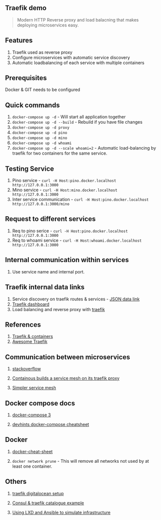 ## Traefik demo
> Modern HTTP Reverse proxy and load balacning that makes deploying microservices easy.

## Features 

1. Traefik used as reverse proxy
1. Configure microservices with automatic service discovery
1. Automatic loadbalancing of each service with multiple containers 

## Prerequisites

Docker & GIT needs to be configured

## Quick commands 

1. `docker-compose up -d` - Will start all application together
1. `docker-compose up -d --build` - Rebuild if you have file changes
1. `docker-compose up -d proxy`
1. `docker-compose up -d pino`
1. `docker-compose up -d mino`
1. `docker-compose up -d whoami`
1. `docker-compose up -d --scale whoami=2` - Automatic load-balancing by traefik for two containers for the same service.

## Testing Service 

1. Pino service - `curl -H Host:pino.docker.localhost http://127.0.0.1:3000`
1. Mino service - `curl -H Host:mino.docker.localhost http://127.0.0.1:3000`
1. Inter service communication - `curl -H Host:pino.docker.localhost http://127.0.0.1:3000/mino`

## Request to different services

1. Req to pino serice - `curl -H Host:pino.docker.localhost http://127.0.0.1:3000`
1. Req to whoami service - `curl -H Host:whoami.docker.localhost http://127.0.0.1:3000`

## Internal communication within services

1. Use service name and internal port.

## Traefik internal data links 

1. Service discovery on traefik routes & services - [JSON data link](http://localhost:3001/api/rawdata)
1. [Traefik dashboard](http://localhost:3001/dashboard/#/)
1. Load balancing and reverse proxy with [traefik](https://brainhub.eu/blog/reverse-proxy-traefik/)

## References 

1. [Traefik & containers](https://blog.codecentric.de/en/2017/09/traefik-modern-reverse-proxy/)
1. [Awesome Traefik](https://github.com/containous/traefik/wiki/Awesome-Traefik)

## Communication between microservices

1. [stackoverflow](https://stackoverflow.com/questions/54763936/communication-between-microservices-with-docker-compose-and-traefik)

1. [Containous builds a service mesh on its traefik proxy](https://thenewstack.io/containous-builds-a-service-mesh-on-its-traefik-proxy/)

1. [Simpler service mesh](https://github.com/containous/maesh)

## Docker compose docs

1. [docker-compose 3](https://docs.docker.com/compose/compose-file/)

1. [devhints docker-compose cheatsheet](https://devhints.io/docker-compose)

## Docker

1. [docker-cheat-sheet](https://www.docker.com/sites/default/files/d8/2019-09/docker-cheat-sheet.pdf)

1. `docker network prune` - This will remove all networks not used by at least one container.

## Others 

1. [traefik digitalocean setup](https://www.digitalocean.com/community/tutorials/how-to-use-traefik-as-a-reverse-proxy-for-docker-containers-on-ubuntu-16-04)

1. [Consul & traefik catalogue example](https://m.mattmclaugh.com/traefik-and-consul-catalog-example-2c33fc1480c0)

1. [Using LXD and Ansible to simulate infrastructure](https://dev.to/livioribeiro/using-lxd-and-ansible-to-simulate-infrastructure-2g8l#step-0-planning)